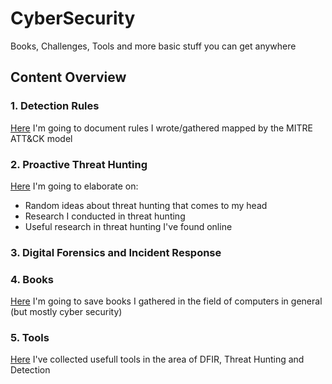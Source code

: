 # CyberSecurity

Books, Challenges, Tools and more basic stuff you can get anywhere

## Content Overview
### 1. Detection Rules
[Here](Detection%20Rules) I'm going to document rules I wrote/gathered mapped by the MITRE ATT&CK model

### 2. Proactive Threat Hunting
[Here](Proactive%20Threat%20Hunting) I'm going to elaborate on:
- Random ideas about threat hunting that comes to my head
- Research I conducted in threat hunting
- Useful research in threat hunting I've found online

### 3. Digital Forensics and Incident Response

### 4. Books
[Here](Books) I'm going to save books I gathered in the field of computers in general (but mostly cyber security)

### 5. Tools
[Here](Tools) I've collected usefull tools in the area of DFIR, Threat Hunting and Detection